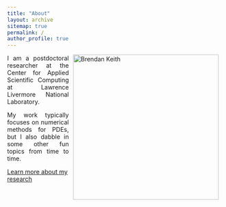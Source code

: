 ```yaml
---
title: "About"
layout: archive
sitemap: true
permalink: /
author_profile: true
---
```


<img src="/assets/images/bren096.jpg" width="340px" alt="Brendan Keith" align="right" style="display:block;margin-bottom:10px;margin-left:auto;margin-right:auto;padding-left: 10px;padding-right: 10px;" z-index="1" />
<!-- <img src="/assets/images/bren096.jpg" width="340px" alt="Brendan Keith" align="right" style="display:block" hspace="20" /> -->

<!-- # About -->

<p style="text-align: justify">
I am a postdoctoral researcher at the Center for Applied Scientific Computing at Lawrence Livermore National Laboratory.
<!-- Previously, I was a postdoc at the Institute for Computational and Experimental Research in Mathematics at Brown University.
Before that, I was a postdoc at the Chair of Numerical Analysis at the Technical University of Munich, where I was supervised by <a href="http://www.professoren.tum.de/en/wohlmuth-barbara/">Barbara Wohlmuth</a>.
Before that, I attended the <a href="https://www.oden.utexas.edu/">Oden Institute</a>, at the University of Texas at Austin, where I earned my Ph.D. under the supervision of <a href="https://users.oden.utexas.edu/~leszek/">Leszek Demkowicz</a>. -->
</p>


<!-- <p style="text-align: justify">
My research is driven towards characterizing, quantifying, and, ultimately, predicting natural phenomena by way of mathematical modelling.
Within this purview, numerical methods are indispensable.
Indeed, they <em>must</em> be used in order to make informed decisions and reach reliable conclusions when facing contemporary problems in science and engineering.
By employing mathematical tools from functional analysis, topology, differential geometry, and numerical linear algebra, the intent of my research is to develop the most accurate and practical numerical methods for modern scientific and engineering purposes.
</p> -->

<p style="text-align: justify">
My work typically focuses on numerical methods for PDEs, but I also dabble in some other fun topics from time to time.
</p>

[Learn more about my research](/research/)

